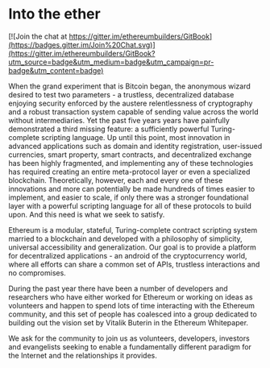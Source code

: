 Into the ether
=======

[![Join the chat at https://gitter.im/ethereumbuilders/GitBook](https://badges.gitter.im/Join%20Chat.svg)](https://gitter.im/ethereumbuilders/GitBook?utm_source=badge&utm_medium=badge&utm_campaign=pr-badge&utm_content=badge)

When the grand experiment that is Bitcoin began, the anonymous wizard desired to test two parameters - a trustless, decentralized database enjoying security enforced by the austere relentlessness of cryptography and a robust transaction system capable of sending value across the world without intermediaries. Yet the past five years years have painfully demonstrated a third missing feature: a sufficiently powerful Turing-complete scripting language. Up until this point, most innovation in advanced applications such as domain and identity registration, user-issued currencies, smart property, smart contracts, and decentralized exchange has been highly fragmented, and implementing any of these technologies has required creating an entire meta-protocol layer or even a specialized blockchain. Theoretically, however, each and every one of these innovations and more can potentially be made hundreds of times easier to implement, and easier to scale, if only there was a stronger foundational layer with a powerful scripting language for all of these protocols to build upon. And this need is what we seek to satisfy.

Ethereum is a modular, stateful, Turing-complete contract scripting system married to a blockchain and developed with a philosophy of simplicity, universal accessibility and generalization. Our goal is to provide a platform for decentralized applications - an android of the cryptocurrency world, where all efforts can share a common set of APIs, trustless interactions and no compromises. 

During the past year there have been a number of developers and researchers who have either worked for Ethereum or working on ideas as volunteers and happen to spend lots of time interacting with the Ethereum community, and this set of people has coalesced into a group dedicated to building out the vision set by Vitalik Buterin in the Ethereum Whitepaper. 


We ask for the community to join us as volunteers, developers, investors and evangelists seeking to enable a fundamentally different paradigm for the Internet and the relationships it provides. 

